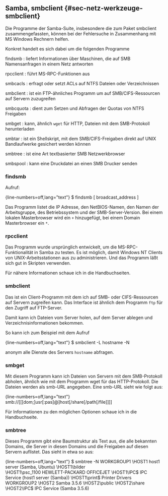 
## Samba, smbclient {#sec-netz-werkzeuge-smbclient}

Die Programme der Samba-Suite, insbesondere die zum Paket smbclient
zusammengefassten, können bei der Fehlersuche in Zusammenhang mit MS Windows
Rechnern helfen.

Konkret handelt es sich dabei um die folgenden Programme

findsmb
: liefert Informationen über Maschinen, die auf SMB
  Namensanfragen in einem Netz antworten

rpcclient
: führt MS-RPC-Funktionen aus

smbcacls
: erfragt oder setzt ACLs auf NTFS Dateien oder Verzeichnissen

smbclient
: ist ein FTP-ähnliches Programm um auf SMB/CIFS-Ressourcen
  auf Servern zuzugreifen

smbcquota
: dient zum Setzen und Abfragen der Quotas von NTFS Freigaben

smbget
: kann, ähnlich `wget` für HTTP, Dateien mit dem SMB-Protokoll herunterladen

smbtar
: ist ein Shellskript, mit dem SMB/CIFS-Freigaben direkt auf
  UNIX Bandlaufwerke gesichert werden können

smbtree
: ist eine Art textbasierter SMB Netzwerkbrowser

smbspool
: kann eine Druckdatei an einen SMB Drucker senden

### findsmb

Aufruf:

{line-numbers=off,lang="text"}
    $ findsmb [ broadcast_address ]

Das Programm listet die IP Adresse, den NetBIOS-Namen, den Namen der
Arbeitsgruppe, des Betriebssystem und der SMB-Server-Version. Bei einem
lokalen Masterbrowser wird ein `+` hinzugefügt, bei einem Domain
Masterbrowser ein `*`.

### rpcclient

Das Programm wurde ursprünglich entwickelt, um die MS-RPC-Funktionalität in
Samba zu testen. Es ist möglich, damit Windows NT Clients von
UNIX-Arbeitsstationen aus zu administrieren. Und das Programm läßt sich gut
in Skripten verwenden.
  
Für nähere Informationen schaue ich in die Handbuchseiten.

### smbclient

Das ist ein Client-Programm mit dem ich auf SMB- oder CIFS-Ressourcen auf
Servern zugreifen kann. Das Interface ist ähnlich dem Programm `ftp`
für den Zugriff auf FTP-Server.

Damit kann ich Dateien vom Server holen, auf dem Server ablegen und
Verzeichnisinformationen bekommen.

So kann ich zum Beispiel mit dem Aufruf

{line-numbers=off,lang="text"}
    $ smbclient -L hostname -N

anonym alle Dienste des Servers `hostname` abfragen.
  
### smbget

Mit diesem  Programm kann ich Dateien von Servern mit dem SMB-Protokoll
abholen, ähnlich wie mit dem Programm wget für das HTTP-Protokoll. Die
Dateien werden als smb-URL angegeben.
Eine smb-URL sieht wie folgt aus:

{line-numbers=off,lang="text"}
    smb://[[[dom;]usr[:pas]@]host[/share[/path[/file]]]]

Für Informationen zu den möglichen Optionen schaue ich in die Handbuchseite.

### smbtree

Dieses Programm gibt eine Baumstruktur als Text aus, die alle bekannten Domains,
die Server in diesen Domains und die Freigaben auf diesen Servern auflistet.
Das sieht in etwa so aus:

{line-numbers=off,lang="text"}
    $ smbtree -N
    WORKGROUP1
    \\HOST1             host1 server (Samba, Ubuntu)
      \\HOST1\bilder         	
      \\HOST1\psc_1100 HEWLETT-PACKARD OFFICEJET
      \\HOST1\IPC$     IPC Service (host1 server (Samba))
      \\HOST1\print$   Printer Drivers
    WORKGROUP2
    \\HOST2             Samba 3.5.6
      \\HOST2\public
      \\HOST2\share
      \\HOST2\IPC$     IPC Service (Samba 3.5.6)

